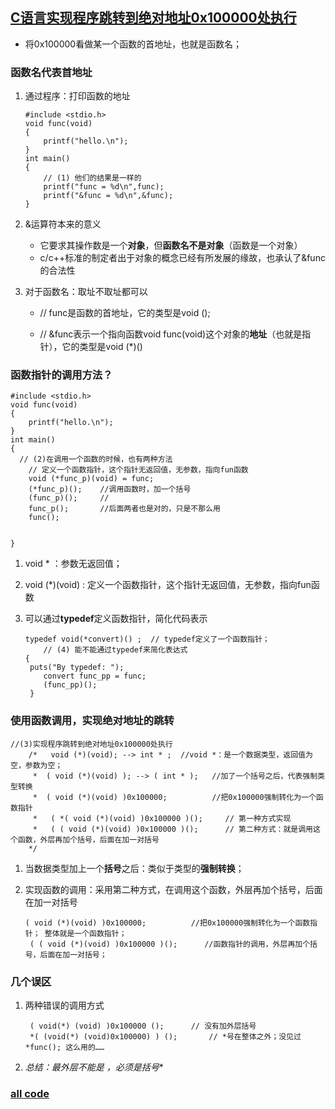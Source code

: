 ## [C语言实现程序跳转到绝对地址0x100000处执行](https://blog.csdn.net/weixin_33779515/article/details/86337160)

+ 将0x100000看做某一个函数的首地址，也就是函数名；

### 函数名代表首地址

1. 通过程序：打印函数的地址

   ```
   #include <stdio.h>
   void func(void)
   {
       printf("hello.\n");
   }
   int main()
   {
       // (1) 他们的结果是一样的
       printf("func = %d\n",func);
       printf("&func = %d\n",&func);
   }
   ```

2. &运算符本来的意义

   + 它要求其操作数是一个**对象**，但**函数名不是对象**（函数是一个对象）
   + c/c++标准的制定者出于对象的概念已经有所发展的缘故，也承认了&func的合法性

3. 对于函数名：取址不取址都可以

   + // func是函数的首地址，它的类型是void ();

   + // &func表示一个指向函数void func(void)这个对象的**地址**（也就是指针），它的类型是void (*)()

### 函数指针的调用方法？

```
#include <stdio.h>
void func(void)
{
    printf("hello.\n");
}
int main()
{
  // (2)在调用一个函数的时候，也有两种方法
    // 定义一个函数指针，这个指针无返回值，无参数，指向fun函数
    void (*func_p)(void) = func;
    (*func_p)();    //调用函数时，加一个括号
    (func_p)();     //
    func_p();       //后面两者也是对的，只是不那么用
    func();


}
```

1. void * ：参数无返回值；

2. void (*)(void) : 定义一个函数指针，这个指针无返回值，无参数，指向fun函数

3. 可以通过**typedef**定义函数指针，简化代码表示

   ```
   typedef void(*convert)() ;  // typedef定义了一个函数指针；
       // (4) 能不能通过typedef来简化表达式
   {
   	puts("By typedef: ");
       convert func_pp = func;
       (func_pp)();
    }
   ```

### 使用函数调用，实现绝对地址的跳转

```
//(3)实现程序跳转到绝对地址0x100000处执行
    /* 	 void (*)(void); --> int * ;  //void *：是一个数据类型，返回值为空，参数为空；
     * 	( void (*)(void) ); --> ( int * );   //加了一个括号之后，代表强制类型转换
     * 	( void (*)(void) )0x100000;          //把0x100000强制转化为一个函数指针
     *	 ( *( void (*)(void) )0x100000 )();     // 第一种方式实现
     *	 ( ( void (*)(void) )0x100000 )();      // 第二种方式：就是调用这个函数，外层再加个括号，后面在加一对括号
    */
```

1. 当数据类型加上一个**括号**之后：类似于类型的**强制转换**；

2. 实现函数的调用：采用第二种方式，在调用这个函数，外层再加个括号，后面在加一对括号

   ```
   ( void (*)(void) )0x100000;          //把0x100000强制转化为一个函数指针； 整体就是一个函数指针；
    ( ( void (*)(void) )0x100000 )();      //函数指针的调用，外层再加个括号，后面在加一对括号；
   ```

### 几个误区

1. 两种错误的调用方式

   ```
    ( void(*) (void) )0x100000 ();		// 没有加外层括号
    *( (void(*) (void)0x100000) ) ();		// *号在整体之外；没见过*func(); 这么用的……
   ```

2. **总结：最外层不能是* ，必须是括号**

### [all code](/C/code/memory_visit.c)